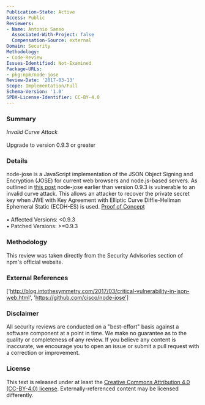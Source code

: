```yaml
---
Publication-State: Active
Access: Public
Reviewers:
- Name: Antonio Sanso
  Associated-With-Project: false
  Compensation-Source: external
Domain: Security
Methodology:
- Code-Review
Issues-Identified: Not-Examined
Package-URLs:
- pkg:npm/node-jose
Review-Date: '2017-03-13'
Scope: Implementation/Full
Schema-Version: '1.0'
SPDX-License-Identifier: CC-BY-4.0
---
```

### Summary
*Invalid Curve Attack*<br><br>Upgrade to version 0.9.3 or greater
### Details
node-jose is a JavaScript implementation of the JSON Object Signing and Encryption (JOSE) for current web browsers and node.js-based servers.  As outlined in [this post](http://blog.intothesymmetry.com/2017/03/critical-vulnerability-in-json-web.html) node-jose earlier than version 0.9.3 is vulnerable to an invalid curve attack. This allows an attacker to recover the private secret key when JWE with Key Agreement with Elliptic Curve Diffie-Hellman Ephemeral Static (ECDH-ES) is used.  [Proof of Concept](https://gist.github.com/asanso/fa25685348051ef6a28d49aa0f27a4ae)
<br><br>• Affected Versions: <0.9.3
<br>• Patched Versions: >=0.9.3
### Methodology
This review was taken directly from the Security Advisories section of npm's official website.
### External References
['http://blog.intothesymmetry.com/2017/03/critical-vulnerability-in-json-web.html', 'https://github.com/cisco/node-jose']
### Disclaimer
All security reviews are conducted on a "best-effort" basis against a software component at a point in time. We make no guarantee as to the quality or completeness of any review. If you believe any content is inaccurate, we encourage you to open an issue or submit a pull request with a correction or improvement.
### License
This text is released under at least the [Creative Commons Attribution 4.0 (CC-BY-4.0) license](https://creativecommons.org/licenses/by/4.0/legalcode.txt). Externally-referenced content may be licensed differently.
